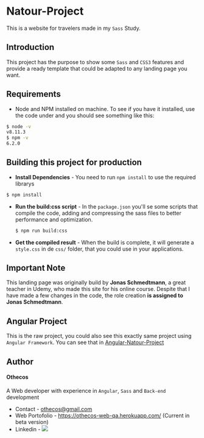 # Natour-Project
This is a website for travelers made in my `Sass` Study.
## Introduction
This project has the purpose to show some `Sass` and `CSS3` features and provide a ready template that could be adapted to any landing page you want.
## Requirements
  - Node and NPM installed on machine. To see if you have it installed, use the code under and you should see something like this:
  ```sh
  $ node -v
  v8.11.3
  $ npm -v
  6.2.0
  ```
## Building this project for production
  - **Install Dependencies** - You need to run `npm install` to use the required librarys
  ```sh
  $ npm install
  ```
  - **Run the build:css script** -  In the `package.json` you'll se some scripts that compile the code, adding and compressing the sass files to better performance and optimization.
    ```sh
    $ npm run build:css
    ```
  - **Get the compiled result** - When the build is complete, it will generate a `style.css` in de `css/` folder, that you could use in your applications.
## Important Note
This landing page was originally build by **Jonas Schmedtmann**, a great teacher in Udemy, who made this site for his online course. 
Despite that I have made a few changes in the code, the role creation **is assigned to Jonas Schmedtmann**.
## Angular Project
This is the raw project, you could also see this exactly same project using `Angular Framework`. 
You can see that in [Angular-Natour-Project](https://github.com/othecos/Angular-Natour-Project)

## Author
#### Othecos
A Web developer with experience in `Angular`, `Sass` and `Back-end` development
- Contact - othecos@gmail.com
- Web Portofolio - https://othecos-web-qa.herokuapp.com/ (Current in beta version)
- Linkedin - [![](https://media.licdn.com/dms/image/C4E12AQHh9fBjpzFo1A/article-inline_image-shrink_1000_1488/0?e=1552521600&v=beta&t=PgH46e9sTLKoJ-fuPphuLE_eUOZVN4Xodt8kQQyhmRE)](https://www.linkedin.com/in/otavio-henrique-pires-costa-354902126/)


